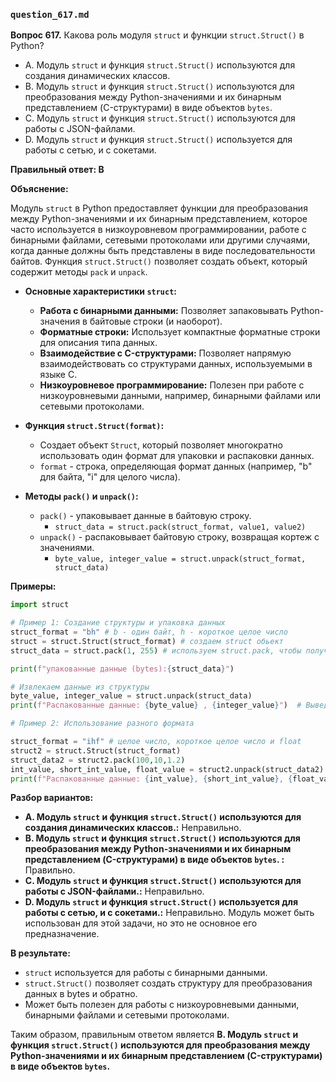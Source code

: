 ### `question_617.md`

**Вопрос 617.** Какова роль модуля `struct` и функции `struct.Struct()` в Python?

-   A. Модуль `struct` и функция `struct.Struct()` используются для создания динамических классов.
-   B. Модуль `struct` и функция `struct.Struct()` используются для преобразования между Python-значениями и их бинарным представлением (C-структурами) в виде объектов `bytes`.
-   C. Модуль `struct` и функция `struct.Struct()` используются для работы с JSON-файлами.
-   D. Модуль `struct` и функция `struct.Struct()` используется для работы с сетью, и с сокетами.

**Правильный ответ: B**

**Объяснение:**

Модуль `struct` в Python предоставляет функции для преобразования между Python-значениями и их бинарным представлением, которое часто используется в низкоуровневом программировании, работе с бинарными файлами, сетевыми протоколами или другими случаями, когда данные должны быть представлены в виде последовательности байтов. Функция `struct.Struct()` позволяет создать объект, который содержит методы `pack` и `unpack`.

*   **Основные характеристики `struct`:**
    *   **Работа с бинарными данными:** Позволяет запаковывать Python-значения в байтовые строки (и наоборот).
    *   **Форматные строки:** Использует компактные форматные строки для описания типа данных.
    *    **Взаимодействие с C-структурами:** Позволяет напрямую взаимодействовать со структурами данных, используемыми в языке C.
    *   **Низкоуровневое программирование:** Полезен при работе с низкоуровневыми данными, например, бинарными файлами или сетевыми протоколами.

*   **Функция `struct.Struct(format)`:**
    *    Создает объект `Struct`, который позволяет многократно использовать один формат для  упаковки и распаковки данных.
      *    `format` -  строка, определяющая формат данных (например, "b" для байта, "i" для целого числа).

*   **Методы `pack()` и `unpack()`:**
    *  `pack()` - упаковывает данные в байтовую строку.
        *  `struct_data = struct.pack(struct_format, value1, value2)`
    *  `unpack()`  - распаковывает байтовую строку, возвращая кортеж с значениями.
        * `byte_value, integer_value = struct.unpack(struct_format, struct_data)`

**Примеры:**

```python
import struct

# Пример 1: Создание структуры и упаковка данных
struct_format = "bh" # b - один байт, h - короткое целое число
struct = struct.Struct(struct_format) # создаем struct обьект
struct_data = struct.pack(1, 255) # используем struct.pack, чтобы получить объект bytes

print(f"упакованные данные (bytes):{struct_data}")

# Извлекаем данные из структуры
byte_value, integer_value = struct.unpack(struct_data)
print(f"Распакованные данные: {byte_value} , {integer_value}")  # Выведет: Распакованные данные: 1, 255

# Пример 2: Использование разного формата

struct_format = "ihf" # целое число, короткое целое число и float
struct2 = struct.Struct(struct_format)
struct_data2 = struct2.pack(100,10,1.2)
int_value, short_int_value, float_value = struct2.unpack(struct_data2)
print(f"Распакованные данные: {int_value}, {short_int_value}, {float_value}")  # Выведет: Распакованные данные: 100, 10, 1.2000000476837158
```

**Разбор вариантов:**
*  **A. Модуль `struct` и функция `struct.Struct()` используются для создания динамических классов.:** Неправильно.
*  **B. Модуль `struct` и функция `struct.Struct()` используются для преобразования между Python-значениями и их бинарным представлением (C-структурами) в виде объектов `bytes`. :** Правильно.
*   **C. Модуль `struct` и функция `struct.Struct()` используются для работы с JSON-файлами.:** Неправильно.
*   **D. Модуль `struct` и функция `struct.Struct()` используется для работы с сетью, и с сокетами.:** Неправильно. Модуль может быть использован для этой задачи, но это не основное его предназначение.

**В результате:**
*  `struct` используется для  работы с бинарными данными.
* `struct.Struct()` позволяет создать структуру для преобразования данных в bytes и обратно.
*  Может быть полезен для работы с низкоуровневыми данными, бинарными файлами и сетевыми протоколами.

Таким образом, правильным ответом является **B. Модуль `struct` и функция `struct.Struct()` используются для преобразования между Python-значениями и их бинарным представлением (C-структурами) в виде объектов `bytes`.**
